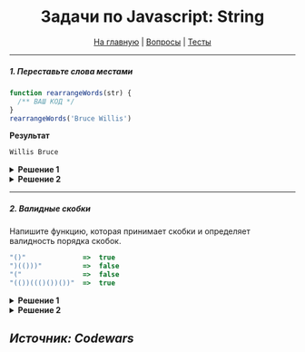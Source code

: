 <div align="center">

<h1>Задачи по Javascript: String</h1>

<a href="https://github.com/dollaween/javascript-tasks">На главную</a> | <a href="https://github.com/dollaween/javascript-questions">Вопросы</a> | <a href="https://github.com/dollaween/javascript-tests">Тесты</a>

</div>

---

##### 1. Переставьте слова местами
```javascript
function rearrangeWords(str) {
  /** ВАШ КОД */
}
rearrangeWords('Bruce Willis')
```
**Результат**
```bash
Willis Bruce
```

<details><summary><b>Решение 1</b></summary>
<p>

```javascript
function rearrangeWords(str) {
  return str.split(' ').reverse().join(' ')
}
```

</p>
</details>

<details><summary><b>Решение 2</b></summary>
<p>

```javascript
function rearrangeWords(str) {
  return str.replace(/(Bruce) (Willis)/, '$2 $1')
}
function rearrangeWords(str) {
  return str.replace(/[A-Za-z]*[A-Za-z]*/, '$2 $1')
}
```

</p>
</details>

---

##### 2. Валидные скобки
Напишите функцию, которая принимает скобки и определяет валидность порядка скобок.

```javascript
"()"              =>  true
")(()))"          =>  false
"("               =>  false
"(())((()())())"  =>  true
```

<details><summary><b>Решение 1</b></summary>
<p>

```javascript
function validParentheses(parens){
  var n = 0;
  for (var i = 0; i < parens.length; i++) {
    if (parens[i] == '(') n++;
    if (parens[i] == ')') n--;
    if (n < 0) return false;
  }
  
  return n == 0;
}
```

</p>
</details>

<details><summary><b>Решение 2</b></summary>
<p>

```javascript
function validParentheses(parens){
  var indent = 0;
  
  for (var i = 0 ; i < parens.length && indent >= 0; i++) {
    indent += (parens[i] == '(') ? 1 : -1;    
  }
  
  return (indent == 0);
}
```

</p>
</details>

*Источник: Codewars*
---
